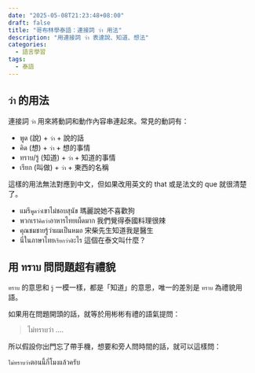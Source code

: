```yaml
---
date: "2025-05-08T21:23:48+08:00"
draft: false
title: "哥布林學泰語：連接詞 ว่า 用法"
description: "用連接詞 ว่า 表達說、知道、想法"
categories:
  - 語言學習
tags:
  - 泰語
---
```


## `ว่า` 的用法

連接詞 `ว่า` 用來將動詞和動作內容串連起來。常見的動詞有：

- พูด (說) + `ว่า` + 說的話
- คิด (想) + `ว่า` + 想的事情
- ทราบ/รู้ (知道) + `ว่า` + 知道的事情
- เรียก (叫做) + `ว่า` + 東西的名稱

這樣的用法無法對應到中文，但如果改用英文的 that 或是法文的 que 就很清楚了。

- แมรี`พูดว่า`เขาไม่ชอบสุนัข 瑪麗說她不喜歡狗
- พวกเรา`คิดว่า`อาหารไทยเผ็ดมาก 我們覺得泰國料理很辣
- คุณชมชายรู้ว่าผมเป็นหมอ 宋柴先生知道我是醫生
- นี่ในภาษาไทย`เรียกว่า`อะไร 這個在泰文叫什麼？

## 用 ทราบ 問問題超有禮貌

`ทราบ` 的意思和 `รู้` 一模一樣，都是「知道」的意思，唯一的差別是 `ทราบ` 為禮貌用語。

如果用在問題開頭的話，就等於用彬彬有禮的語氣提問：

> ไม่ทราบว่า ....

所以假設你出門忘了帶手機，想要和旁人問時間的話，就可以這樣問：

`ไม่ทราบว่า`ตอนนี้กี่โมงแล้วครับ
